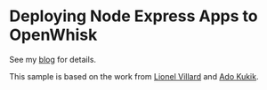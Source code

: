 # Deploying Node Express Apps to OpenWhisk

See my [blog](http://heidloff.net/article/deploying-node-express-openwhisk) for details.

This sample is based on the work from [Lionel Villard](https://medium.com/openwhisk/deploying-express-js-apps-to-openwhisk-part-2-dd8fc51e8944) and [Ado Kukik](https://scotch.io/tutorials/building-and-securing-a-modern-backend-api).
